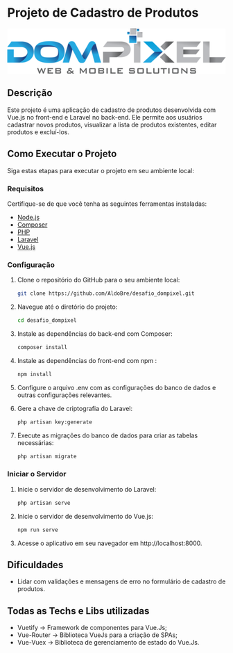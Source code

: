 # Projeto de Cadastro de Produtos

![Imagem do Projeto](https://github.com/dom-pixel/fullstack-job-test/blob/laravel/logo.png)

## Descrição

Este projeto é uma aplicação de cadastro de produtos desenvolvida com Vue.js no front-end e Laravel no back-end. Ele permite aos usuários cadastrar novos produtos, visualizar a lista de produtos existentes, editar produtos e excluí-los.

## Como Executar o Projeto

Siga estas etapas para executar o projeto em seu ambiente local:

### Requisitos

Certifique-se de que você tenha as seguintes ferramentas instaladas:

- [Node.js](https://nodejs.org/)
- [Composer](https://getcomposer.org/)
- [PHP](https://www.php.net/)
- [Laravel](https://laravel.com/)
- [Vue.js](https://vuejs.org/)

### Configuração

1. Clone o repositório do GitHub para o seu ambiente local:

   ```bash
   git clone https://github.com/AldoBre/desafio_dompixel.git

2. Navegue até o diretório do projeto:

    ```bash
   cd desafio_dompixel

3. Instale as dependências do back-end com Composer:

    ```bash
    composer install

4. Instale as dependências do front-end com npm :

    ```bash
    npm install

5. Configure o arquivo .env com as configurações do banco de dados e outras configurações relevantes.

6. Gere a chave de criptografia do Laravel:

    ```bash
    php artisan key:generate

7. Execute as migrações do banco de dados para criar as tabelas necessárias:

     ```bash
    php artisan migrate

### Iniciar o Servidor

1. Inicie o servidor de desenvolvimento do Laravel:

    ```bash
    php artisan serve

2. Inicie o servidor de desenvolvimento do Vue.js:

    ```bash
    npm run serve

 3. Acesse o aplicativo em seu navegador em http://localhost:8000.

 ## Dificuldades

 - Lidar com validações e mensagens de erro no formulário de cadastro de produtos.

 ## Todas as Techs e Libs utilizadas

 - Vuetify -> Framework de componentes para Vue.Js;
 - Vue-Router -> Biblioteca VueJs para a criação de SPAs;
 - Vue-Vuex -> Biblioteca de gerenciamento de estado do Vue.Js.

